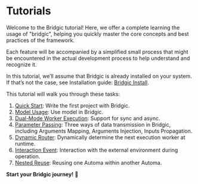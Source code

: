 # Tutorials

Welcome to the Bridgic tutorial! Here, we offer a complete learning the usage of "bridgic", helping you quickly master the core concepts and best practices of the framework.

Each feature will be accompanied by a simplified small process that might be encountered in the actual development process to help understand and recognize it.

In this tutorial, we’ll assume that Bridgic is already installed on your system. If that’s not the case, see Installation guide: [Bridgic Install](install.md).

This tutorial will walk you through these tasks:

1. [Quick Start](./notebooks/quick_start.ipynb): Write the first project with Bridgic.
2. [Model Usage](./notebooks/model_usage.ipynb): Use model in Bridgic.
3. [Dual-Mode Worker Execution](./notebooks/dual_mode_worker_execution.ipynb): Support for sync and async.
4. [Parameter Passing](./notebooks/parameter_passing.ipynb): Three ways of data transmission in Bridgic, including Arguments Mapping, Arguments Injection,  Inputs Propagation.
5. [Dynamic Router](./notebooks/dynamic_router.ipynb): Dynamically determine the next execution worker at runtime.
6. [Interaction Event](./notebooks/interaction_event.ipynb): Interaction with the external environment during operation.
7. [Nested Reuse](./notebooks/nested_reuse.ipynb): Reusing one Automa within another Automa.
<!-- 3. [Dynamic DAG](dynamic_dag.ipynb): Dynamically add or remove worker to change the execution DAG at runtime. -->


**Start your Bridgic journey!** 🎉